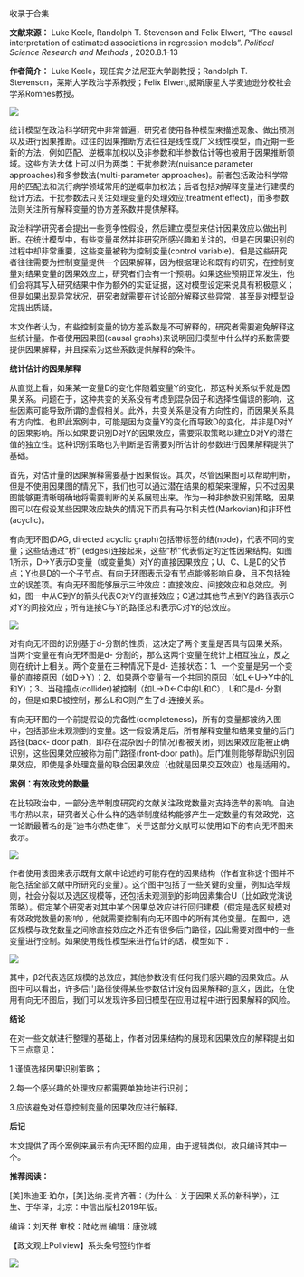 

收录于合集

**文献来源：** Luke Keele, Randolph T. Stevenson and Felix Elwert, “The causal
interpretation of estimated associations in regression models”. _Political
Science Research and Methods_ , 2020.8.1-13

  

 **作者简介：** Luke Keele，现任宾夕法尼亚大学副教授；Randolph T. Stevenson，莱斯大学政治学系教授；Felix
Elwert,威斯康星大学麦迪逊分校社会学系Romnes教授。

  

![](/images/243/2.jpeg)

  

统计模型在政治科学研究中非常普遍，研究者使用各种模型来描述现象、做出预测以及进行因果推断。过往的因果推断方法往往是线性或广义线性模型，而近期一些新的方法，例如匹配、逆概率加权以及非参数和半参数估计等也被用于因果推断领域。这些方法大体上可以归为两类：干扰参数法(nuisance
parameter approaches)和多参数法(multi-parameter
approaches)。前者包括政治科学常用的匹配法和流行病学领域常用的逆概率加权法；后者包括对解释变量进行建模的统计方法。干扰参数法只关注处理变量的处理效应(treatment
effect)，而多参数法则关注所有解释变量的协方差系数并提供解释。

  

政治科学研究者会提出一些竞争性假设，然后建立模型来估计因果效应以做出判断。在统计模型中，有些变量虽然并非研究所感兴趣和关注的，但是在因果识别的过程中却非常重要，这些变量被称为控制变量(control
variable)。但是这些研究者往往需要为控制变量提供一个因果解释，因为根据理论和既有的研究，在控制变量对结果变量的因果效应上，研究者们会有一个预期。如果这些预期正常发生，他们会将其写入研究结果中作为额外的实证证据，这对模型设定来说具有积极意义；但是如果出现异常状况，研究者就需要在讨论部分解释这些异常，甚至是对模型设定提出质疑。

  

本文作者认为，有些控制变量的协方差系数是不可解释的，研究者需要避免解释这些统计量。作者使用因果图(causal
graphs)来说明回归模型中什么样的系数需要提供因果解释，并且探索为这些系数提供解释的条件。

  

 **统计估计的因果解释**

从直觉上看，如果某一变量D的变化伴随着变量Y的变化，那这种关系似乎就是因果关系。问题在于，这种共变的关系没有考虑到混杂因子和选择性偏误的影响，这些因素可能导致所谓的虚假相关。此外，共变关系是没有方向性的，而因果关系具有方向性。也即此案例中，可能是因为变量Y的变化而导致D的变化，并非是D对Y的因果影响。所以如果要识别D对Y的因果效应，需要采取策略以建立D对Y的潜在值的独立性。这种识别策略也为判断是否需要对所估计的参数进行因果解释提供了基础。

  

首先，对估计量的因果解释需要基于因果假设。其次，尽管因果图可以帮助判断，但是不使用因果图的情况下，我们也可以通过潜在结果的框架来理解，只不过因果图能够更清晰明确地将需要判断的关系展现出来。作为一种非参数识别策略，因果图可以在假设某些因果效应缺失的情况下而具有马尔科夫性(Markovian)和非环性(acyclic)。

  

有向无环图(DAG, directed acyclic graph)包括带标签的结(node)，代表不同的变量；这些结通过“桥”
(edges)连接起来，这些“桥”代表假定的定性因果结构。如图1所示，D→Y表示D变量（或变量集）对Y的直接因果效应；U、C、L是D的父节点；Y也是D的一个子节点。有向无环图表示没有节点能够影响自身，且不包括独立的误差项。有向无环图能够展示三种效应：直接效应、间接效应和总效应。例如，图一中从C到Y的箭头代表C对Y的直接效应；C通过其他节点到Y的路径表示C对Y的间接效应；所有连接C与Y的路径总和表示C对Y的总效应。

![](/images/243/3.png)

对有向无环图的识别基于d-分割的性质，这决定了两个变量是否具有因果关系。当两个变量在有向无环图是d-
分割的，那么这两个变量在统计上相互独立，反之则在统计上相关。两个变量在三种情况下是d-
连接状态：1、一个变量是另一个变量的直接原因（如D→Y）；2、如果两个变量有一个共同的原因（如L←U→Y中的L和Y）；3、当碰撞点(collider)被控制（如L→D←C中的L和C），L和C是d-
分割的，但是如果D被控制，那么L和C则产生了d-连接关系。

  

有向无环图的一个前提假设的完备性(completeness)，所有的变量都被纳入图中，包括那些未观测到的变量。这一假设满足后，所有解释变量和结果变量的后门路径(back-
door path，即存在混杂因子的情况)都被关闭，则因果效应能被正确识别，这些因果效应被称为前门路径(front-door
path)。后门准则能够帮助识别因果效应，即使是多处理变量的联合因果效应（也就是因果交互效应）也是适用的。

  

 **案例：有效政党的数量**

在比较政治中，一部分选举制度研究的文献关注政党数量对支持选举的影响。自迪韦尔热以来，研究者关心什么样的选举制度结构能够产生一定数量的有效政党，这一论断最著名的是“迪韦尔热定律”。关于这部分文献可以使用如下的有向无环图来表示。  

![](/images/243/4.png)

作者使用该图来表示既有文献中论述的可能存在的因果结构（作者宣称这个图并不能包括全部文献中所研究的变量）。这个图中包括了一些关键的变量，例如选举规则，社会分裂以及选区规模等，还包括未观测到的影响因素集合U（比如政党演说策略）。假定某个研究者对其中某个因果总效应进行回归建模（假定是选区规模对有效政党数量的影响），他就需要控制有向无环图中的所有其他变量。在图中，选区规模与政党数量之间除直接效应之外还有很多后门路径，因此需要对图中的一些变量进行控制。如果使用线性模型来进行估计的话，模型如下：  

![](/images/243/5.png)

其中，β2代表选区规模的总效应，其他参数没有任何我们感兴趣的因果效应。从图中可以看出，许多后门路径使得某些参数估计没有因果解释的意义，因此，在使用有向无环图后，我们可以发现许多回归模型在应用过程中进行因果解释的风险。  

  

 **结论**  

在对一些文献进行整理的基础上，作者对因果结构的展现和因果效应的解释提出如下三点意见：  

  

1.谨慎选择因果识别策略；

  

2.每一个感兴趣的处理效应都需要单独地进行识别；

  

3.应该避免对任意控制变量的因果效应进行解释。

  

 **后记**

  

本文提供了两个案例来展示有向无环图的应用，由于逻辑类似，故只编译其中一个。

  

 **推荐阅读：**

  

[美]朱迪亚·珀尔，[美]达纳.麦肯齐著：《为什么：关于因果关系的新科学》，江生、于华译，北京：中信出版社2019年版。

  

编译：刘天祥 审校：陆屹洲 编辑：康张城

【政文观止Poliview】系头条号签约作者

  

![](/images/243/6.jpeg)

  

